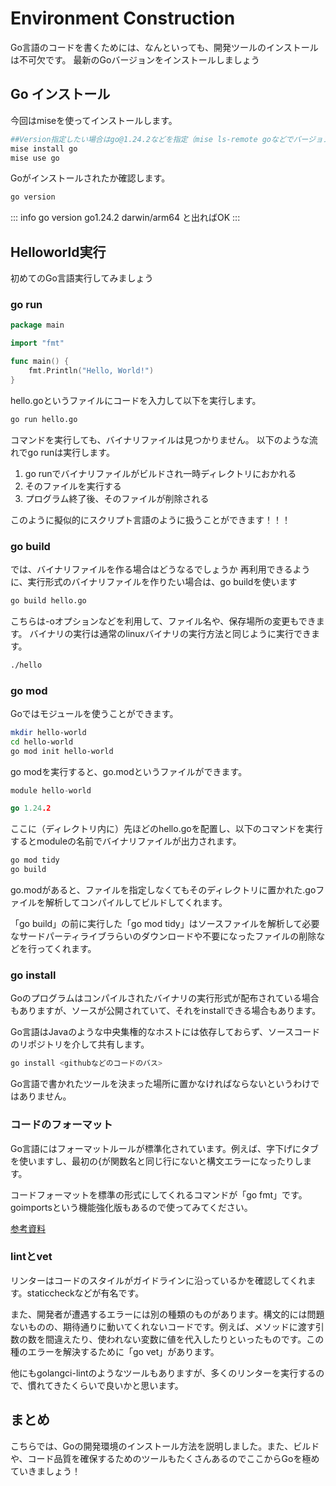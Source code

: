 # Environment Construction
Go言語のコードを書くためには、なんといっても、開発ツールのインストールは不可欠です。
最新のGoバージョンをインストールしましょう

## Go インストール
今回はmiseを使ってインストールします。
```bash
##Version指定したい場合はgo@1.24.2などを指定（mise ls-remote goなどでバージョンを確認）
mise install go 
mise use go
```

Goがインストールされたか確認します。
```bash
go version
```

::: info 
go version go1.24.2 darwin/arm64 と出ればOK
:::

## Helloworld実行
初めてのGo言語実行してみましょう

### go run
```go
package main

import "fmt"

func main() {
	fmt.Println("Hello, World!")
}
```

hello.goというファイルにコードを入力して以下を実行します。

```bash
go run hello.go
```

コマンドを実行しても、バイナリファイルは見つかりません。
以下のような流れでgo runは実行します。
1. go runでバイナリファイルがビルドされ一時ディレクトリにおかれる
2. そのファイルを実行する
3. プログラム終了後、そのファイルが削除される

このように擬似的にスクリプト言語のように扱うことができます！！！


### go build
では、バイナリファイルを作る場合はどうなるでしょうか
再利用できるように、実行形式のバイナリファイルを作りたい場合は、go buildを使います
```bash
go build hello.go
```

こちらは-oオプションなどを利用して、ファイル名や、保存場所の変更もできます。
バイナリの実行は通常のlinuxバイナリの実行方法と同じように実行できます。

```bash
./hello
```


### go mod
Goではモジュールを使うことができます。
```bash
mkdir hello-world
cd hello-world
go mod init hello-world
```

go modを実行すると、go.modというファイルができます。

```go
module hello-world

go 1.24.2
```

ここに（ディレクトリ内に）先ほどのhello.goを配置し、以下のコマンドを実行するとmoduleの名前でバイナリファイルが出力されます。
```bash
go mod tidy
go build
```

go.modがあると、ファイルを指定しなくてもそのディレクトリに置かれた.goファイルを解析してコンパイルしてビルドしてくれます。

「go build」の前に実行した「go mod tidy」はソースファイルを解析して必要なサードパーティライブラらいのダウンロードや不要になったファイルの削除などを行ってくれます。

### go install
Goのプログラムはコンパイルされたバイナリの実行形式が配布されている場合もありますが、ソースが公開されていて、それをinstallできる場合もあります。

Go言語はJavaのような中央集権的なホストには依存しておらず、ソースコードのリポジトリを介して共有します。

```bash
go install <githubなどのコードのバス>
```
Go言語で書かれたツールを決まった場所に置かなければならないというわけではありません。

### コードのフォーマット
Go言語にはフォーマットルールが標準化されています。例えば、字下げにタブを使いますし、最初の{が関数名と同じ行にないと構文エラーになったりします。

コードフォーマットを標準の形式にしてくれるコマンドが「go fmt」です。goimportsという機能強化版もあるので使ってみてください。

[参考資料](https://zenn.dev/ryu02/articles/6aa50aa2b968a9)

### lintとvet
リンターはコードのスタイルがガイドラインに沿っているかを確認してくれます。staticcheckなどが有名です。

また、開発者が遭遇するエラーには別の種類のものがあります。構文的には問題ないものの、期待通りに動いてくれないコードです。例えば、メソッドに渡す引数の数を間違えたり、使われない変数に値を代入したりといったものです。この種のエラーを解決するために「go vet」があります。

他にもgolangci-lintのようなツールもありますが、多くのリンターを実行するので、慣れてきたくらいで良いかと思います。


## まとめ
こちらでは、Goの開発環境のインストール方法を説明しました。また、ビルドや、コード品質を確保するためのツールもたくさんあるのでここからGoを極めていきましょう！
